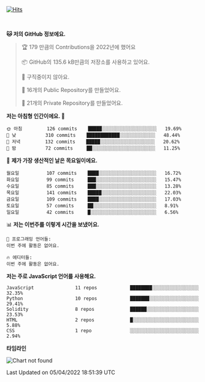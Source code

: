 [![Hits](https://hits.seeyoufarm.com/api/count/incr/badge.svg?url=https%3A%2F%2Fgithub.com%2FSoohan-Park&count_bg=%23000000&title_bg=%23828282&icon=gradle.svg&icon_color=%23FFFFFF&title=Visited&edge_flat=false)](https://hits.seeyoufarm.com)  

<br/>

<!--START_SECTION:waka-->
**🐱 저의 GitHub 정보에요.** 

> 🏆 179 만큼의 Contributions을 2022년에 했어요
 > 
> 📦 GitHub의 135.6 kB만큼의 저장소를 사용하고 있어요. 
 > 
> 🚫 구직중이지 않아요.
 > 
> 📜 16개의 Public Repository를 만들었어요. 
 > 
> 🔑 21개의 Private Repository를 만들었어요.  
 > 
**저는 아침형 인간이에요. 🐤** 

```text
🌞 아침         126 commits    █████░░░░░░░░░░░░░░░░░░░░   19.69% 
🌆 낮　         310 commits    ████████████░░░░░░░░░░░░░   48.44% 
🌃 저녁         132 commits    █████░░░░░░░░░░░░░░░░░░░░   20.62% 
🌙 밤　         72 commits     ██░░░░░░░░░░░░░░░░░░░░░░░   11.25%

```
📅 **제가 가장 생산적인 날은 목요일이에요.** 

```text
월요일          107 commits    ████░░░░░░░░░░░░░░░░░░░░░   16.72% 
화요일          99 commits     ███░░░░░░░░░░░░░░░░░░░░░░   15.47% 
수요일          85 commits     ███░░░░░░░░░░░░░░░░░░░░░░   13.28% 
목요일          141 commits    █████░░░░░░░░░░░░░░░░░░░░   22.03% 
금요일          109 commits    ████░░░░░░░░░░░░░░░░░░░░░   17.03% 
토요일          57 commits     ██░░░░░░░░░░░░░░░░░░░░░░░   8.91% 
일요일          42 commits     █░░░░░░░░░░░░░░░░░░░░░░░░   6.56%

```


📊 **저는 이번주를 이렇게 시간을 보냈어요.** 

```text
💬 프로그래밍 언어들: 
이번 주에 활동은 없어요.

🔥 에디터들: 
이번 주에 활동은 없어요.

```

**저는 주로 JavaScript 언어를 사용해요.** 

```text
JavaScript               11 repos            ████████░░░░░░░░░░░░░░░░░   32.35% 
Python                   10 repos            ███████░░░░░░░░░░░░░░░░░░   29.41% 
Solidity                 8 repos             ██████░░░░░░░░░░░░░░░░░░░   23.53% 
HTML                     2 repos             █░░░░░░░░░░░░░░░░░░░░░░░░   5.88% 
CSS                      1 repo              ░░░░░░░░░░░░░░░░░░░░░░░░░   2.94%

```


**타임라인**

![Chart not found](https://raw.githubusercontent.com/Soohan-Park/Soohan-Park/master/charts/bar_graph.png) 


 Last Updated on 05/04/2022 18:51:39 UTC
<!--END_SECTION:waka-->
